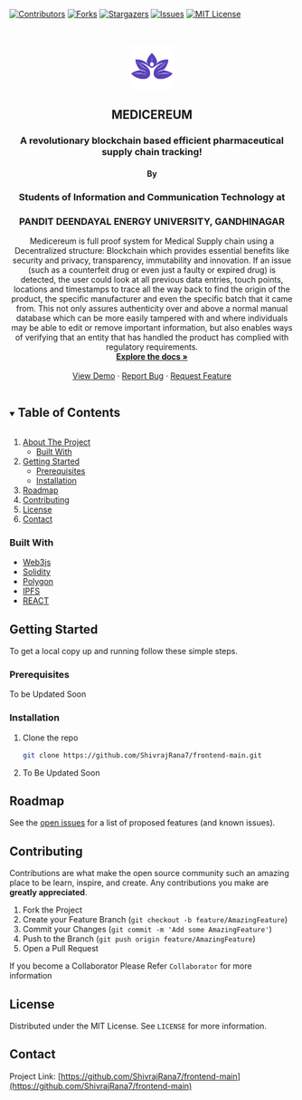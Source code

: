 <!--
*** Thanks for checking out the Best-README-Template. If you have a suggestion
*** that would make this better, please fork the repo and create a pull request
*** or simply open an issue with the tag "enhancement".
*** Thanks again! Now go create something AMAZING! :D
***
***
***
*** To avoid retyping too much info. Do a search and replace for the following:
*** github_username, repo_name, twitter_handle, email, project_title, project_description
-->

<!-- PROJECT SHIELDS -->
<!--
*** I'm using markdown "reference style" links for readability.
*** Reference links are enclosed in brackets [ ] instead of parentheses ( ).
*** See the bottom of this document for the declaration of the reference variables
*** for contributors-url, forks-url, etc. This is an optional, concise syntax you may use.
*** https://www.markdownguide.org/basic-syntax/#reference-style-links
-->

[![Contributors][contributors-shield]][contributors-url]
[![Forks][forks-shield]][forks-url]
[![Stargazers][stars-shield]][stars-url]
[![Issues][issues-shield]][issues-url]
[![MIT License][license-shield]][license-url]

<!-- PROJECT LOGO -->
<br />
<p align="center">
  <a href="https://github.com/ShivrajRana7/frontend-main">
    <img src="src/assets/Logo.png" alt="Logo" width="80" height="80">
  </a>
    <h2 align="center">MEDICEREUM</h2>
  <h3 align="center">A revolutionary blockchain based efficient pharmaceutical supply chain tracking!</h3>
   <h4 align="center">By</h4>
  <h3 align="center">Students of Information and Communication Technology at</h3>
   <h3 align="center">PANDIT DEENDAYAL ENERGY UNIVERSITY, GANDHINAGAR </h3>

  <p align="center">
    Medicereum is full proof system for Medical Supply chain using a Decentralized structure: Blockchain which provides essential benefits like security and privacy, transparency, immutability and innovation.
    If an issue (such as a counterfeit drug or even just a faulty or expired drug) is detected, the user could look at all previous data entries, touch points, locations and timestamps to trace all the way back to find the origin of the product, the specific manufacturer and even the specific batch that it came from.
    This not only assures authenticity over and above a normal manual database which can be more easily tampered with and where individuals may be able to edit or remove important information, but also enables ways of verifying that an entity that has handled the product has complied with regulatory requirements.
<br />
<a href="https://github.com/ShivrajRana7/frontend-main"><strong>Explore the docs »</strong></a>
<br />
<br />
<a href="https://github.com/ShivrajRana7/frontend-main">View Demo</a>
·
<a href="https://github.com/ShivrajRana7/frontend-main/issues">Report Bug</a>
·
<a href="https://github.com/ShivrajRana7/frontend-main/issues">Request Feature</a>

  </p>
</p>

<!-- TABLE OF CONTENTS -->
<details open="open">
  <summary><h2 style="display: inline-block">Table of Contents</h2></summary>
  <ol>
    <li>
      <a href="#about-the-project">About The Project</a>
      <ul>
        <li><a href="#built-with">Built With</a></li>
      </ul>
    </li>
    <li>
      <a href="#getting-started">Getting Started</a>
      <ul>
        <li><a href="#prerequisites">Prerequisites</a></li>
        <li><a href="#installation">Installation</a></li>
      </ul>
    </li>
    <li><a href="#roadmap">Roadmap</a></li>
    <li><a href="#contributing">Contributing</a></li>
    <li><a href="#license">License</a></li>
    <li><a href="#contact">Contact</a></li>
    
  </ol>
</details>

### Built With

- [Web3js]()
- [Solidity]()
- [Polygon]()
- [IPFS]()
- [REACT]()
<!-- GETTING STARTED -->

## Getting Started

To get a local copy up and running follow these simple steps.

### Prerequisites

To be Updated Soon

### Installation

1. Clone the repo
   ```sh
   git clone https://github.com/ShivrajRana7/frontend-main.git
   ```
2. To Be Updated Soon

<!-- ROADMAP -->

## Roadmap

See the [open issues](https://github.com/ShivrajRana7/frontend-main/issues) for a list of proposed features (and known issues).

<!-- CONTRIBUTING -->

## Contributing

Contributions are what make the open source community such an amazing place to be learn, inspire, and create. Any contributions you make are **greatly appreciated**.

1. Fork the Project
2. Create your Feature Branch (`git checkout -b feature/AmazingFeature`)
3. Commit your Changes (`git commit -m 'Add some AmazingFeature'`)
4. Push to the Branch (`git push origin feature/AmazingFeature`)
5. Open a Pull Request

If you become a Collaborator Please Refer `Collaborator` for more information

<!-- LICENSE -->

## License

Distributed under the MIT License. See `LICENSE` for more information.

<!-- CONTACT -->

## Contact

Project Link: [https://github.com/ShivrajRana7/frontend-main](https://github.com/ShivrajRana7/frontend-main)

<!-- MARKDOWN LINKS & IMAGES -->
<!-- https://www.markdownguide.org/basic-syntax/#reference-style-links -->

[contributors-shield]: https://img.shields.io/github/contributors/ShivrajRana7/frontend-main.svg?style=for-the-badge
[contributors-url]: https://github.com/ShivrajRana7/frontend-main/graphs/contributors
[forks-shield]: https://img.shields.io/github/forks/ShivrajRana7/frontend-main.svg?style=for-the-badge
[forks-url]: https://github.com/ShivrajRana7/frontend-main/network/members
[stars-shield]: https://img.shields.io/github/stars/ShivrajRana7/frontend-main.svg?style=for-the-badge
[stars-url]: https://github.com/ShivrajRana7/frontend-main/stargazers
[issues-shield]: https://img.shields.io/github/issues/ShivrajRana7/frontend-main.svg?style=for-the-badge
[issues-url]: https://github.com/ShivrajRana7/frontend-main/issues
[license-shield]: https://img.shields.io/github/license/ShivrajRana7/frontend-main.svg?style=for-the-badge
[license-url]: https://github.com/ShivrajRana7/frontend-main/blob/master/LICENSE.txt
